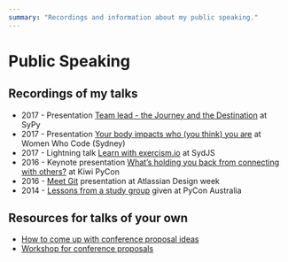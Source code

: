 ```yaml
---
summary: "Recordings and information about my public speaking."
---
```


# Public Speaking

## Recordings of my talks

* 2017 - Presentation [Team lead - the Journey and the Destination](https://www.youtube.com/watch?v=7HGzJUKYvyQ) at SyPy
* 2017 - Presentation [Your body impacts who (you think) you are](https://www.youtube.com/watch?v=YTHeJdKN9Ks&feature=youtu.be) at Women Who Code (Sydney)
* 2017 - Lightning talk [Learn with exercism.io](https://www.youtube.com/watch?v=f6xc3QoiC3A&index=9&list=PL9Xpa1vnzjXOuveo9PcH4i9Yw_ri8A-mN) at SydJS
* 2016 - Keynote presentation [What’s holding you back from connecting with others?](https://www.youtube.com/watch?v=AI_TA6jgBYY&feature=youtu.be) at Kiwi PyCon
* 2016 - [Meet Git](https://vimeo.com/163127177) presentation at Atlassian Design week
* 2014 - [Lessons from a study group](https://www.youtube.com/watch?v=JIgjHcgh1CQ) given at PyCon Australia

## Resources for talks of your own

* [How to come up with conference proposal ideas](/blog/2016/conference-proposal-ideas/)
* [Workshop for conference proposals](/blog/2016/proposal-ideas-workshop/)